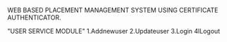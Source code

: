 WEB BASED PLACEMENT MANAGEMENT SYSTEM USING CERTIFICATE AUTHENTICATOR.

"USER SERVICE MODULE"
   1.Addnewuser
   2.Updateuser
   3.Login
   4lLogout
   
